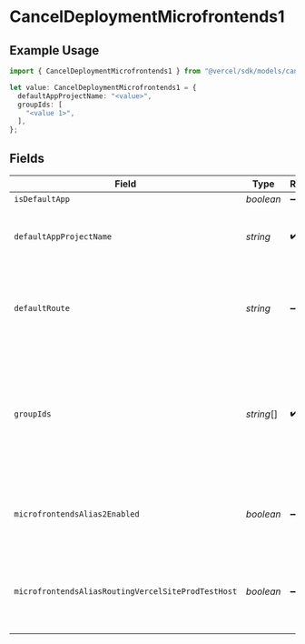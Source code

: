 # CancelDeploymentMicrofrontends1

## Example Usage

```typescript
import { CancelDeploymentMicrofrontends1 } from "@vercel/sdk/models/canceldeploymentop.js";

let value: CancelDeploymentMicrofrontends1 = {
  defaultAppProjectName: "<value>",
  groupIds: [
    "<value 1>",
  ],
};
```

## Fields

| Field                                                                                                                                                                                | Type                                                                                                                                                                                 | Required                                                                                                                                                                             | Description                                                                                                                                                                          |
| ------------------------------------------------------------------------------------------------------------------------------------------------------------------------------------ | ------------------------------------------------------------------------------------------------------------------------------------------------------------------------------------ | ------------------------------------------------------------------------------------------------------------------------------------------------------------------------------------ | ------------------------------------------------------------------------------------------------------------------------------------------------------------------------------------ |
| `isDefaultApp`                                                                                                                                                                       | *boolean*                                                                                                                                                                            | :heavy_minus_sign:                                                                                                                                                                   | N/A                                                                                                                                                                                  |
| `defaultAppProjectName`                                                                                                                                                              | *string*                                                                                                                                                                             | :heavy_check_mark:                                                                                                                                                                   | The project name of the default app of this deployment's microfrontends group.                                                                                                       |
| `defaultRoute`                                                                                                                                                                       | *string*                                                                                                                                                                             | :heavy_minus_sign:                                                                                                                                                                   | A path that is used to take screenshots and as the default path in preview links when a domain for this microfrontend is shown in the UI.                                            |
| `groupIds`                                                                                                                                                                           | *string*[]                                                                                                                                                                           | :heavy_check_mark:                                                                                                                                                                   | The group of microfrontends that this project belongs to. Each microfrontend project must belong to a microfrontends group that is the set of microfrontends that are used together. |
| `microfrontendsAlias2Enabled`                                                                                                                                                        | *boolean*                                                                                                                                                                            | :heavy_minus_sign:                                                                                                                                                                   | Whether the MicrofrontendsAlias2 team flag should be considered enabled for this deployment or not.                                                                                  |
| `microfrontendsAliasRoutingVercelSiteProdTestHost`                                                                                                                                   | *boolean*                                                                                                                                                                            | :heavy_minus_sign:                                                                                                                                                                   | Temporary flag to safely test MFE alias routing in vercel-site production for specific production hosts (not vercel.com)                                                             |